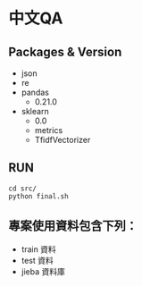 中文QA
========

Packages & Version
-----------------------
* json
* re
* pandas
	- 0.21.0
* sklearn
	- 0.0
	- metrics
	- TfidfVectorizer

RUN
------
```
cd src/
python final.sh
```

專案使用資料包含下列：
-------------------------
- train 資料
- test 資料
- jieba 資料庫
	

